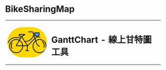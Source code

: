 ﻿# BikeSharingMap
<table>
  <tr>
    <td>
      <img src="https://raw.githubusercontent.com/jasonlin1993/BikeSharingMap/main/assets/bike.gif" width="150" style="border-radius: 50px; float: right;" />
    </td>
    <td>
      <h1>GanttChart - 線上甘特圖工具</h1>
    </td>
  </tr>
</table>
